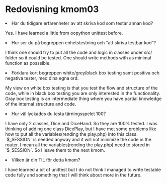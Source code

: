 ---
---
Redovisning kmom03
=========================

<li class="quest">Har du tidigare erfarenheter av att skriva kod som testar annan kod?</li>
<p>Yes. I have learned a little from oopython unittest before.</p>
<li class="quest">Hur ser du på begreppen enhetstestning och “att skriva testbar kod”? </li>
<p>I think one should try to put all the code and logic in classes under src/ folder so it could be tested. One should write methods with as minimal function as posssible.</p>
<li class="quest">Förklara kort begreppen white/grey/black box testing samt positiva och negativa tester, med dina egna ord.</li>
<p>My view on white box testing is that you test the flow and structure of the code, while in black box testing you are only interested in the functionality. Gray box testing is an intermediate thing where you have partial knowledge of the internal structure and code.
</p>
<li class="quest">Hur väl lyckades du testa tärningsspelet 100?</li>
<p>I have only 2 classes, Dice and DiceHand. So they are 100% tested. I was thinking of adding one class DicePlay, but I have met some problems like how to put all the variables(rending the play.php) into this class. `$_SESSION` is needed anyway and it will not minimize the code in the router. I mean all the variables(rending the play.php) need to stored in `$_SESSION`. So I leave them to the next kmom. </p>
<li class="quest">Vilken är din TIL för detta kmom?</li>
<p>I have learned a bit of unittest but I do not think I managed to write testable code fully and something that I will think about more in the future. </p>
